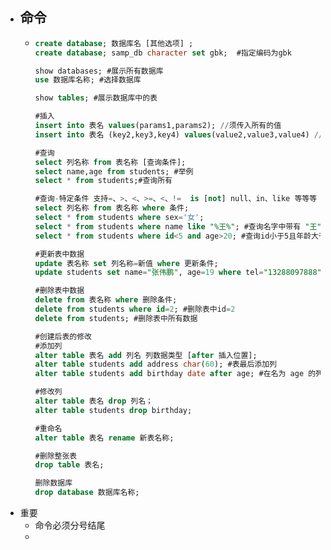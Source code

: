 - ## 命令
	- ```sql
	  create database; 数据库名 [其他选项] ;
	  create database; samp_db character set gbk;  #指定编码为gbk
	  
	  show databases; #展示所有数据库
	  use 数据库名称; #选择数据库
	  
	  show tables; #展示数据库中的表
	  
	  #插入
	  insert into 表名 values(params1,params2); //须传入所有的值
	  insert into 表名 (key2,key3,key4) values(value2,value3,value4) //可以传部分参数
	  
	  #查询
	  select 列名称 from 表名称 [查询条件];
	  select name,age from students; #举例
	  select * from students;#查询所有
	  
	  #查询-特定条件 支持=、>、<、>=、<、!=  is [not] null、in、like 等等等
	  select 列名称 from 表名称 where 条件; 
	  select * from students where sex='女';
	  select * from students where name like "%王%"; #查询名字中带有 "王" 字的所有人信息
	  select * from students where id<5 and age>20; #查询id小于5且年龄大于20的所有人信息:
	  
	  #更新表中数据
	  update 表名称 set 列名称=新值 where 更新条件;
	  update students set name="张伟鹏", age=19 where tel="13288097888"; #将手机号为 13288097888 的姓名改为 "张伟鹏", 年龄改为 19
	  
	  #删除表中数据
	  delete from 表名称 where 删除条件;
	  delete from students where id=2; #删除表中id=2
	  delete from students; #删除表中所有数据 
	  
	  #创建后表的修改
	  #添加列
	  alter table 表名 add 列名 列数据类型 [after 插入位置];
	  alter table students add address char(60); #表最后添加列
	  alter table students add birthday date after age; #在名为 age 的列后插入列 birthday
	  
	  #修改列
	  alter table 表名 drop 列名；
	  alter table students drop birthday;
	  
	  #重命名
	  alter table 表名 rename 新表名称;
	  
	  #删除整张表
	  drop table 表名;
	  
	  删除数据库
	  drop database 数据库名称;
	  ```
- 重要
	- 命令必须分号结尾
	-